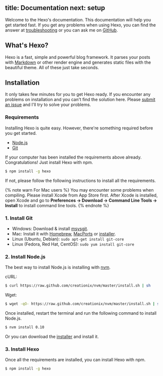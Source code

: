 title: Documentation
next: setup
---
Welcome to the Hexo's documentation. This documentation will help you get started fast. If you get any problems when using Hexo, you can find the answer at [troubleshooting](troubleshooting.html) or you can ask me on [GitHub](https://github.com/tommy351/hexo/issues).

## What's Hexo?

Hexo is a fast, simple and powerful blog framework. It parses your posts with [Markdown](http://daringfireball.net/projects/markdown/) or other render engine and generates static files with the beautiful theme. All of these just take seconds.

## Installation

It only takes few minutes for you to get Hexo ready. If you encounter any problems on installation and you can't find the solution here. Please [submit an issue](https://github.com/tommy351/hexo/issues) and I'll try to solve your problems.

### Requirements

Installing Hexo is quite easy. However, there're something required before you get started.

- [Node.js](http://nodejs.org/)
- [Git](http://git-scm.com/)

If your computer has been installed the requirements above already. Congratulations! Just install Hexo with npm.

``` bash
$ npm install -g hexo
```

If not, please follow the following instructions to install all the requirements.

{% note warn For Mac users %}
You may encounter some problems when compiling. Please install Xcode from App Store first. After Xcode is installed, open Xcode and go to **Preferences -> Download -> Command Line Tools -> Install** to install command line tools.
{% endnote %}

### 1. Install Git

- Windows: Download & install [msysgit](http://code.google.com/p/msysgit/).
- Mac: Install it with [Homebrew](http://mxcl.github.com/homebrew/), [MacPorts](http://www.macports.org/) or [installer](http://code.google.com/p/git-osx-installer/).
- Linux (Ubuntu, Debian): `sudo apt-get install git-core`
- Linux (Fedora, Red Hat, CentOS): `sudo yum install git-core`
	
### 2. Install Node.js
	
The best way to install Node.js is installing with [nvm](https://github.com/creationix/nvm).

cURL:

``` bash
$ curl https://raw.github.com/creationix/nvm/master/install.sh | sh
```

Wget:

``` bash
$ wget -qO- https://raw.github.com/creationix/nvm/master/install.sh | sh
```

Once installed, restart the terminal and run the following command to install Node.js.

``` bash
$ nvm install 0.10
```
	
Or you can download the [installer](http://nodejs.org/) and install it.
	
### 3. Install Hexo
	
Once all the requirements are installed, you can install Hexo with npm.

``` bash
$ npm install -g hexo
```